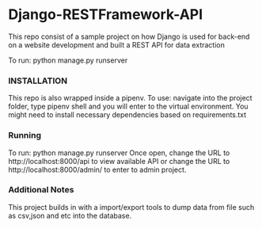 # Django-RESTFramework-API
This repo consist of a sample project on how Django is used for back-end on a website development and built a REST API for data extraction


To run: python manage.py runserver

### INSTALLATION ###
This repo is also wrapped inside a pipenv.
To use: navigate into the project folder, type pipenv shell and you will enter to the virtual environment.
You might need to install necessary dependencies based on requirements.txt


### Running
To run: python manage.py runserver
Once open, change the URL to http://localhost:8000/api to view available API
or 
change the URL to http://localhost:8000/admin/ to enter to admin project.

### Additional Notes
This project builds in with a import/export tools to dump data from file such as csv,json and etc into the database.
